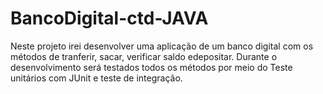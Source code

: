 # BancoDigital-ctd-JAVA
Neste projeto irei desenvolver uma aplicação de um banco digital com os métodos de tranferir, sacar, verificar saldo edepositar.  Durante o desenvolvimento será testados todos os métodos por meio do Teste unitários com JUnit e teste de integração. 
